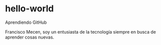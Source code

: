 # hello-world
Aprendiendo GitHub

Francisco Mecen, soy un entusiasta de la tecnología siempre en busca de aprender cosas nuevas. 
